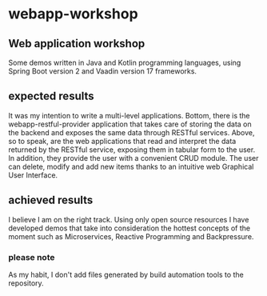 # webapp-workshop

## Web application workshop

Some demos written in Java and Kotlin programming languages, using Spring Boot version 2 and Vaadin version 17 frameworks.

## expected results
It was my intention to write a multi-level applications.
Bottom, there is the webapp-restful-provider application that takes care of storing the data on the backend and exposes the same data through RESTful services.
Above, so to speak, are the web applications that read and interpret the data returned by the RESTful service, exposing them in tabular form to the user.
In addition, they provide the user with a convenient CRUD module.
The user can delete, modify and add new items thanks to an intuitive web Graphical User Interface.

## achieved results
I believe I am on the right track.
Using only open source resources I have developed demos that take into consideration the hottest concepts of the moment such as Microservices, Reactive Programming and Backpressure.

### please note
As my habit, I don't add files generated by build automation tools to the repository.
